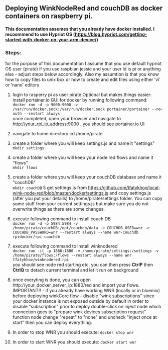 ## Deploying WinkNodeRed and couchDB as docker containers on raspberry pi.

#### This documentation assumes that you already have docker installed. I recoommend to use Hypriot OS (https://blog.hypriot.com/getting-started-with-docker-on-your-arm-device/)

### Steps:
for the purpose of this documentation I assume that you use default hypriot OS user (pirate) if you use raspbian jessie and your user id is pi or anything else - adjust steps below accordingly.
Also my assumtion is that you know how to copy files to unix box or how to create and edit files using either 'vi' or 'nano' editors


1. login to rasperry pi as user pirate
    Optional but makes things easier: install portainer.io GUI for docker by running following command:<br>
	`docker run -d -p 9000:9000 -v /var/run/docker.sock:/var/run/docker.sock portainer/portainer --no-auth --restart always`<br>
	once completed, open your browser and navigate to http://your_rpi_ip_address:9000 . 
	you should see portainer.io UI
2. navigate to home directory cd /home/pirate
3. create a folder where you will keep settings.js and name it "settings"<br>
        `mkdir settings`
4. create a folder where you will keep your node red flows and name it "flows"<br>
        `mkdir flows`
5. create a folder where you will keep your couchDB database and name it "couchDB"<br>
        `mkdir couchDB`
5  get settings.js from https://github.com/tfatykhov/local-wink-node-red/blob/master/docker/settings.js and copy settings.js (after you put your details) to /home/pirate/settings folder. 
	You can copy some stuff from your current settings.js but make sure you do not overwrite things as there are some changes.
6. execute following command to install couch DB<br>
	      `docker run -d -p 5984:5984 -v /home/pirate/couchDB:/opt/couchdb/data -e COUCHDB_USER=wnr -e COUCHDB_PASSWORD=wnr --restart always --name wnr-couchdb rpidocker/rpi-couchdb`    
7. execute following command to install winknodered<br>
	      `docker run -it -p 1880:1880 -v /home/pirate/settings:/settings -v /home/pirate/flows:/flows --restart always --name wnr tfatykhov/winknodered:rpi`   
	you should see node red starting etc. you can then press <b>CtrlP</b> then <b>CtrlQ</b> to detach current terminal and let it run on background

8. once everyting is done, you can open http://your_docker_server_ip:1880/red and import your flows. 
	IMPORTANT!! - if you already have working WNR (locally or in bluemix) before deploying winkCore flow - disable "wink subscriptions" since your docker instance is not exposed outside by default
	in order to disable "subscription" prior to deploy double-click on inject node which connection goes to "prepare wink devices subscription request" function node change "repeat" to "none" and uncheck "inject once at start"
	then you can deploy everything.
9. In order to stop WNR you should execute: `docker stop wnr`
10. In order to start WNR you should execute: `docker start wnr`
